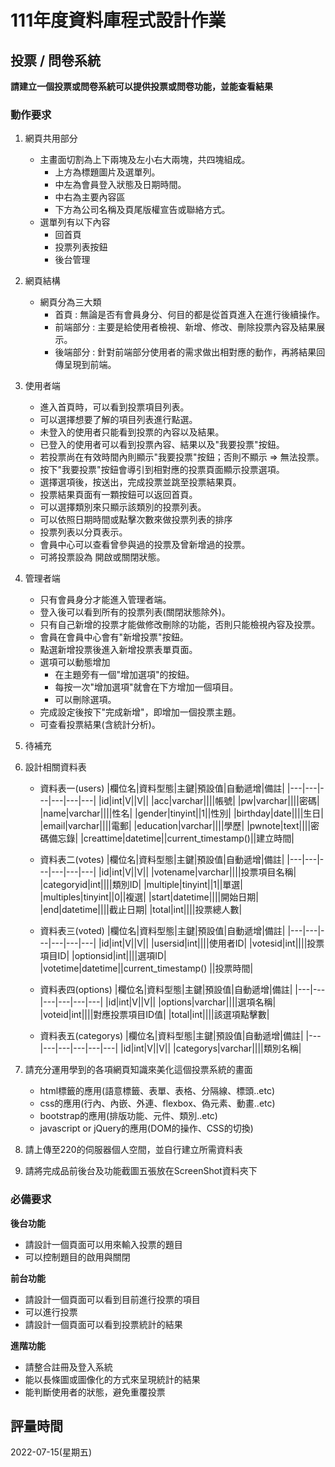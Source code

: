 # 111年度資料庫程式設計作業

## 投票 / 問卷系統
**請建立一個投票或問卷系統可以提供投票或問卷功能，並能查看結果**

### 動作要求
1. 網頁共用部分
    * 主畫面切割為上下兩塊及左小右大兩塊，共四塊組成。
        * 上方為標題圖片及選單列。
        * 中左為會員登入狀態及日期時間。
        * 中右為主要內容區
        * 下方為公司名稱及頁尾版權宣告或聯絡方式。
    * 選單列有以下內容
        * 回首頁
        * 投票列表按鈕
        * 後台管理

2. 網頁結構
    * 網頁分為三大類
        * 首頁 : 無論是否有會員身分、何目的都是從首頁進入在進行後續操作。
        * 前端部分 : 主要是給使用者檢視、新增、修改、刪除投票內容及結果展示。
        * 後端部分 : 針對前端部分使用者的需求做出相對應的動作，再將結果回傳呈現到前端。

3. 使用者端
    * 進入首頁時，可以看到投票項目列表。
    * 可以選擇想要了解的項目列表進行點選。
    * 未登入的使用者只能看到投票的內容以及結果。
    * 已登入的使用者可以看到投票內容、結果以及"我要投票"按鈕。
    * 若投票尚在有效時間內則顯示"我要投票"按鈕；否則不顯示 => 無法投票。
    * 按下"我要投票"按鈕會導引到相對應的投票頁面顯示投票選項。
    * 選擇選項後，按送出，完成投票並跳至投票結果頁。
    * 投票結果頁面有一顆按鈕可以返回首頁。
    * 可以選擇類別來只顯示該類別的投票列表。
    * 可以依照日期時間或點擊次數來做投票列表的排序
    * 投票列表以分頁表示。
    * 會員中心可以查看曾參與過的投票及曾新增過的投票。
    * 可將投票設為 開啟或關閉狀態。

4. 管理者端
    * 只有會員身分才能進入管理者端。
    * 登入後可以看到所有的投票列表(關閉狀態除外)。
    * 只有自己新增的投票才能做修改刪除的功能，否則只能檢視內容及投票。
    * 會員在會員中心會有"新增投票"按鈕。
    * 點選新增投票後進入新增投票表單頁面。
    * 選項可以動態增加
        * 在主題旁有一個"增加選項"的按鈕。
        * 每按一次"增加選項"就會在下方增加一個項目。
        * 可以刪除選項。
    * 完成設定後按下"完成新增"，即增加一個投票主題。
    * 可查看投票結果(含統計分析)。

5. 待補充

5. 設計相關資料表
    * 資料表一(users)
        |欄位名|資料型態|主鍵|預設值|自動遞增|備註|
        |---|---|---|---|---|---|
        |id|int|V||V||
        |acc|varchar||||帳號|
        |pw|varchar||||密碼|
        |name|varchar||||性名|
        |gender|tinyint||1||性別|
        |birthday|date||||生日|
        |email|varchar||||電郵|
        |education|varchar||||學歷|
        |pwnote|text||||密碼備忘錄|
        |creattime|datetime||current_timestamp()||建立時間|

    * 資料表二(votes)
        |欄位名|資料型態|主鍵|預設值|自動遞增|備註|
        |---|---|---|---|---|---|
        |id|int|V||V||
        |votename|varchar||||投票項目名稱|
        |categoryid|int||||類別ID|
        |multiple|tinyint||1||單選|
        |multiples|tinyint||0||複選|
        |start|datetime||||開始日期|
        |end|datetime||||截止日期|
        |total|int||||投票總人數|

    * 資料表三(voted)
        |欄位名|資料型態|主鍵|預設值|自動遞增|備註|
        |---|---|---|---|---|---|
        |id|int|V||V||
        |usersid|int||||使用者ID|
        |votesid|int||||投票項目ID|
        |optionsid|int||||選項ID|
        |votetime|datetime||current_timestamp()	||投票時間|

    * 資料表四(options)
        |欄位名|資料型態|主鍵|預設值|自動遞增|備註|
        |---|---|---|---|---|---|
        |id|int|V||V||
        |options|varchar||||選項名稱|
        |voteid|int||||對應投票項目ID值|
        |total|int||||該選項點擊數|

    * 資料表五(categorys)
        |欄位名|資料型態|主鍵|預設值|自動遞增|備註|
        |---|---|---|---|---|---|
        |id|int|V||V||
        |categorys|varchar||||類別名稱|
    
3. 請充分運用學到的各項網頁知識來美化這個投票系統的畫面
    * html標籤的應用(語意標籤、表單、表格、分隔線、標頭..etc)
    * css的應用(行內、內嵌、外連、flexbox、偽元素、動畫..etc)
    * bootstrap的應用(排版功能、元件、類別..etc)
    * javascript or jQuery的應用(DOM的操作、CSS的切換)

4. 請上傳至220的伺服器個人空間，並自行建立所需資料表
   
5. 請將完成品前後台及功能截圖五張放在ScreenShot資料夾下


### 必備要求
**後台功能**
* 請設計一個頁面可以用來輸入投票的題目
* 可以控制題目的啟用與關閉

**前台功能**
* 請設計一個頁面可以看到目前進行投票的項目
* 可以進行投票
* 請設計一個頁面可以看到投票統計的結果

**進階功能**
* 請整合註冊及登入系統
* 能以長條圖或圖像化的方式來呈現統計的結果
* 能判斷使用者的狀態，避免重覆投票

## 評量時間
2022-07-15(星期五)
